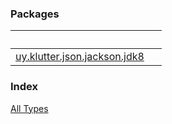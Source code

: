 


### Packages

|&nbsp;|&nbsp;|
|---|---|
| [uy.klutter.json.jackson.jdk8](uy.klutter.json.jackson.jdk8/index.md) |  |

### Index

[All Types](alltypes/index.md)